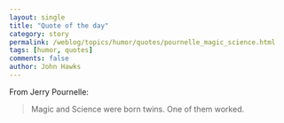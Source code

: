 ```yaml
---
layout: single 
title: "Quote of the day" 
category: story
permalink: /weblog/topics/humor/quotes/pournelle_magic_science.html
tags: [humor, quotes] 
comments: false 
author: John Hawks 
---
```



<p>
From Jerry Pournelle: 
</p>

<blockquote>Magic and Science were born twins. One of them worked.</blockquote>

